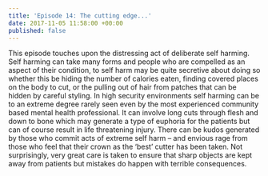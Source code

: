 ```yaml
---
title: 'Episode 14: The cutting edge...'
date: 2017-11-05 11:58:00 +00:00
published: false
---
```


This episode touches upon the distressing act of deliberate self harming. Self harming can take many forms and people who are compelled as an aspect of their condition, to self harm may be quite secretive about doing so whether this be hiding the number of calories eaten, finding covered places on the body to cut, or the pulling out of hair from patches that can be hidden by careful styling. In high security environments self harming can be to an extreme degree rarely seen even by the most experienced community based mental health professional. It can involve long cuts through flesh and down to bone which may generate a type of euphoria for the patients but can of course result in life threatening injury. There can be kudos generated by those who commit acts of extreme self harm – and envious rage from those who feel that their crown as the ‘best’ cutter has been taken. Not surprisingly, very great care is taken to ensure that sharp objects are kept away from patients but mistakes do happen with terrible consequences.